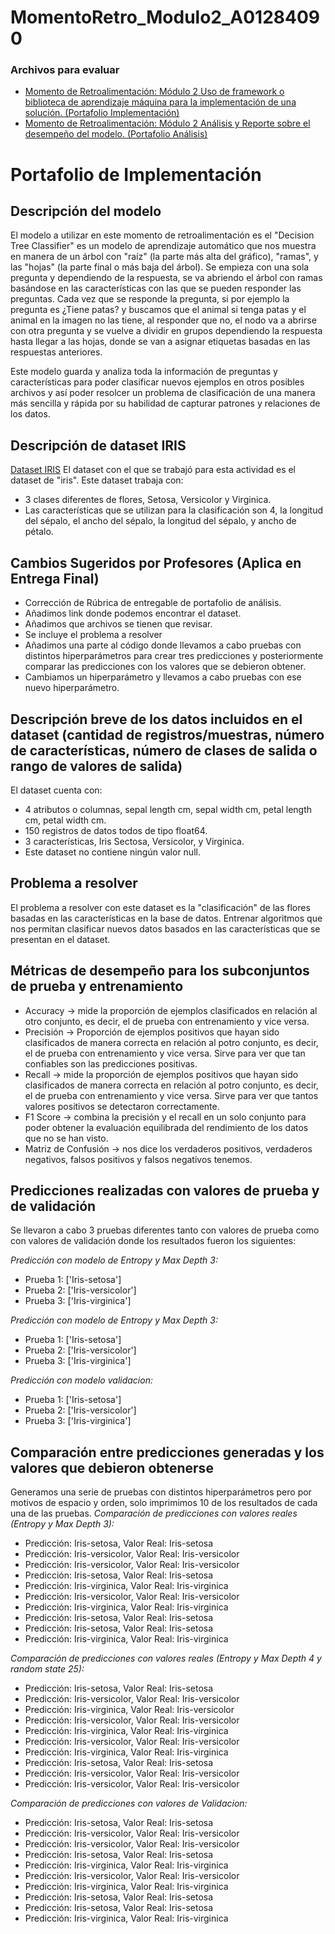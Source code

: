 # MomentoRetro_Modulo2_A01284090

### Archivos para evaluar
* [Momento de Retroalimentación: Módulo 2 Uso de framework o biblioteca de aprendizaje máquina para la implementación de una solución. (Portafolio Implementación)](MomentoRetro_Modulo2_A01284090.ipynb)
* [Momento de Retroalimentación: Módulo 2 Análisis y Reporte sobre el desempeño del modelo. (Portafolio Análisis)](https://github.com/analucia2107/MomentoRetro_Modulo2_A01284090/blob/main/MometoRetro_Modulo2_AnalisisyReporte_A01284090.ipynb)

# Portafolio de Implementación
## Descripción del modelo
El modelo a utilizar en este momento de retroalimentación es el "Decision Tree Classifier" es un modelo de aprendizaje automático que nos muestra en manera de un árbol con "raíz" (la parte más alta del gráfico), "ramas", y las "hojas" (la parte final o más baja del árbol). Se empieza con una sola pregunta y dependiendo de la respuesta, se va abriendo el árbol con ramas basándose en las características con las que se pueden responder las preguntas. Cada vez que se responde la pregunta, si por ejemplo la pregunta es ¿Tiene patas? y buscamos que el animal si tenga patas y el animal en la imagen no las tiene, al responder que no, el nodo va a abrirse con otra pregunta y se vuelve a dividir en grupos dependiendo la respuesta hasta llegar a las hojas, donde se van a asignar etiquetas basadas en las respuestas anteriores.

Este modelo guarda y analiza toda la información de preguntas y características para poder clasificar nuevos ejemplos en otros posibles archivos y así poder resolcer un problema de clasificación de una manera más sencilla y rápida por su habilidad de capturar patrones y relaciones de los datos.

## Descripción de dataset IRIS
[Dataset IRIS](https://www.kaggle.com/datasets/roswellwayoff/iris-data-set?select=iris.csv)
El dataset con el que se trabajó para esta actividad es el dataset de "iris". 
Este dataset trabaja con:
* 3 clases diferentes de flores, Setosa, Versicolor y Virginica.
* Las características que se utilizan para la clasificación son 4, la longitud del sépalo, el ancho del sépalo, la longitud del sépalo, y ancho de pétalo. 

## Cambios Sugeridos por Profesores (Aplica en Entrega Final)
* Corrección de Rúbrica de entregable de portafolio de análisis.
* Añadimos link donde podemos encontrar el dataset.
* Añadimos que archivos se tienen que revisar.
* Se incluye el problema a resolver 
* Añadimos una parte al código donde llevamos a cabo pruebas con distintos hiperparámetros para crear tres predicciones y posteriormente comparar las predicciones con los valores que se debieron obtener.
* Cambiamos un hiperparámetro y llevamos a cabo pruebas con ese nuevo hiperparámetro.


## Descripción breve de los datos incluidos en el dataset (cantidad de registros/muestras, número de características, número de clases de salida o rango de valores de salida)
El dataset cuenta con:
* 4 atributos o columnas, sepal length cm, sepal width cm, petal length cm, petal width cm.
* 150 registros de datos todos de tipo float64.
* 3 características, Iris Sectosa, Versicolor, y Virginica.
* Este dataset no contiene ningún valor null.

## Problema a resolver
El problema a resolver con este dataset es la "clasificación" de las flores basadas en las características en la base de datos. Entrenar algoritmos que nos permitan clasificar nuevos datos basados en las características que se presentan en el dataset.

## Métricas de desempeño para los subconjuntos de prueba y entrenamiento
- Accuracy -> mide la proporción de ejemplos clasificados en relación al otro conjunto, es decir, el de prueba con entrenamiento y vice versa.
- Precisión -> Proporción de ejemplos positivos que hayan sido clasificados de manera correcta en relación al potro conjunto, es decir, el de prueba con entrenamiento y vice versa. Sirve para ver que tan confiables son las predicciones positivas.
- Recall -> mide la proporción de ejemplos positivos que hayan sido clasificados de manera correcta en relación al potro conjunto, es decir, el de prueba con entrenamiento y vice versa. Sirve para ver que tantos valores positivos se detectaron correctamente. 
- F1 Score -> combina la precisión y el recall en un solo conjunto para poder obtener la evaluación equilibrada del rendimiento de los datos que no se han visto.
- Matriz de Confusión -> nos dice los verdaderos positivos, verdaderos negativos, falsos positivos y falsos negativos tenemos. 

## Predicciones realizadas con valores de prueba y de validación
Se llevaron a cabo 3 pruebas diferentes tanto con valores de prueba como con valores de validación donde los resultados fueron los siguientes:

*Predicción con modelo de Entropy y Max Depth 3:*
- Prueba 1: ['Iris-setosa']
- Prueba 2: ['Iris-versicolor']
- Prueba 3: ['Iris-virginica']

*Predicción con modelo de Entropy y Max Depth 3:*
- Prueba 1: ['Iris-setosa']
- Prueba 2: ['Iris-versicolor']
- Prueba 3: ['Iris-virginica']

*Predicción con modelo validacion:*
- Prueba 1: ['Iris-setosa']
- Prueba 2: ['Iris-versicolor']
- Prueba 3: ['Iris-virginica']

## Comparación entre predicciones generadas y los valores que debieron obtenerse
Generamos una serie de pruebas con distintos hiperparámetros pero por motivos de espacio y orden, solo imprimimos 10 de los resultados de cada una de las pruebas.
*Comparación de predicciones con valores reales (Entropy y Max Depth 3):*
- Predicción: Iris-setosa, Valor Real: Iris-setosa
- Predicción: Iris-versicolor, Valor Real: Iris-versicolor
- Predicción: Iris-versicolor, Valor Real: Iris-versicolor
- Predicción: Iris-setosa, Valor Real: Iris-setosa
- Predicción: Iris-virginica, Valor Real: Iris-virginica
- Predicción: Iris-versicolor, Valor Real: Iris-versicolor
- Predicción: Iris-virginica, Valor Real: Iris-virginica
- Predicción: Iris-setosa, Valor Real: Iris-setosa
- Predicción: Iris-setosa, Valor Real: Iris-setosa
- Predicción: Iris-virginica, Valor Real: Iris-virginica


*Comparación de predicciones con valores reales (Entropy y Max Depth 4 y random state 25):*
- Predicción: Iris-setosa, Valor Real: Iris-setosa
- Predicción: Iris-versicolor, Valor Real: Iris-versicolor
- Predicción: Iris-virginica, Valor Real: Iris-versicolor
- Predicción: Iris-versicolor, Valor Real: Iris-versicolor
- Predicción: Iris-virginica, Valor Real: Iris-virginica
- Predicción: Iris-versicolor, Valor Real: Iris-versicolor
- Predicción: Iris-virginica, Valor Real: Iris-virginica
- Predicción: Iris-setosa, Valor Real: Iris-setosa
- Predicción: Iris-versicolor, Valor Real: Iris-versicolor
- Predicción: Iris-versicolor, Valor Real: Iris-versicolor

*Comparación de predicciones con valores de Validacion:*
- Predicción: Iris-setosa, Valor Real: Iris-setosa
- Predicción: Iris-versicolor, Valor Real: Iris-versicolor
- Predicción: Iris-versicolor, Valor Real: Iris-versicolor
- Predicción: Iris-setosa, Valor Real: Iris-setosa
- Predicción: Iris-virginica, Valor Real: Iris-virginica
- Predicción: Iris-versicolor, Valor Real: Iris-versicolor
- Predicción: Iris-virginica, Valor Real: Iris-virginica
- Predicción: Iris-setosa, Valor Real: Iris-setosa
- Predicción: Iris-setosa, Valor Real: Iris-setosa
- Predicción: Iris-virginica, Valor Real: Iris-virginica

